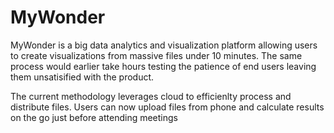 # MyWonder
MyWonder is a big data analytics and visualization platform allowing users to create visualizations from massive files under 10 minutes. The same process would earlier take hours testing the patience of end users leaving them unsatisified with the product. 

The current methodology leverages cloud to efficienlty process and distribute files. Users can now upload files from phone and calculate results on the go just before attending meetings 

